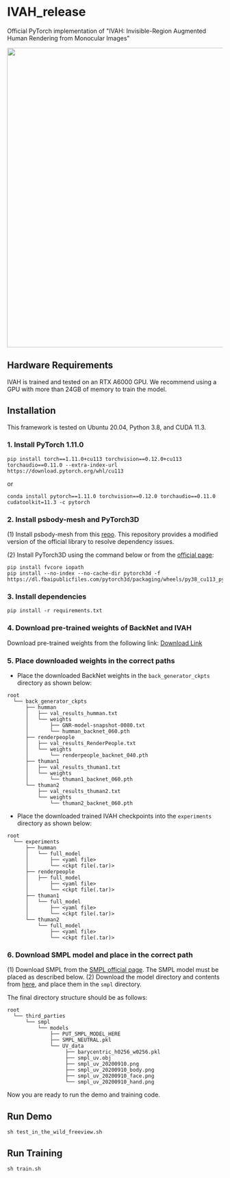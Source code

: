 # IVAH_release
Official PyTorch implementation of "IVAH: Invisible-Region Augmented Human Rendering from Monocular Images"
<!-- ![itw](assets/itw_example.png) -->

<p align="center">
    <img src="assets/itw_example.jpg" width="700px"/>
</p>

## Hardware Requirements
IVAH is trained and tested on an RTX A6000 GPU. We recommend using a GPU with more than 24GB of memory to train the model.

## Installation
This framework is tested on Ubuntu 20.04, Python 3.8, and CUDA 11.3.

### 1. Install PyTorch 1.11.0
```
pip install torch==1.11.0+cu113 torchvision==0.12.0+cu113 torchaudio==0.11.0 --extra-index-url https://download.pytorch.org/whl/cu113
```
or
```
conda install pytorch==1.11.0 torchvision==0.12.0 torchaudio==0.11.0 cudatoolkit=11.3 -c pytorch
```

### 2. Install psbody-mesh and PyTorch3D
(1) Install psbody-mesh from this [repo](https://github.com/MarilynKeller/mesh). This repository provides a modified version of the official library to resolve dependency issues.

(2) Install PyTorch3D using the command below or from the [official page](https://github.com/facebookresearch/pytorch3d/blob/main/INSTALL.md):

```
pip install fvcore iopath
pip install --no-index --no-cache-dir pytorch3d -f https://dl.fbaipublicfiles.com/pytorch3d/packaging/wheels/py38_cu113_pyt1110/download.html
```

### 3. Install dependencies
```
pip install -r requirements.txt
```

### 4. Download pre-trained weights of BackNet and IVAH

Download pre-trained weights from the following link:
[Download Link](https://www.dropbox.com/scl/fo/gzthflt7klqzjtiaxnvgn/AHAXkJSsEG0l57uiEPLT3d8?rlkey=mch033t1qsqobwlcry33btz6t&st=2su67umf&dl=0)

### 5. Place downloaded weights in the correct paths

* Place the downloaded BackNet weights in the `back_generator_ckpts` directory as shown below:
```
root
  └── back_generator_ckpts
      ├── humman
      │   ├── val_results_humman.txt
      │   └── weights
      │       ├── GNR-model-snapshot-0080.txt
      │       └── humman_backnet_060.pth
      ├── renderpeople
      │   ├── val_results_RenderPeople.txt
      │   └── weights
      │       └── renderpeople_backnet_040.pth
      ├── thuman1
      │   ├── val_results_thuman1.txt
      │   └── weights
      │       └── thuman1_backnet_060.pth
      └── thuman2
          ├── val_results_thuman2.txt
          └── weights
              └── thuman2_backnet_060.pth
```
* Place the downloaded trained IVAH checkpoints into the `experiments` directory as shown below:
```
root
  └── experiments
      ├── humman
      │   └── full_model
      │       ├── <yaml file>
      │       └── <ckpt file(.tar)>
      ├── renderpeople
      │   ├── full_model
      │       ├── <yaml file>
      │       └── <ckpt file(.tar)>
      ├── thuman1
      │   └── full_model
      │       ├── <yaml file>
      │       └── <ckpt file(.tar)>
      └── thuman2
          └── full_model
              ├── <yaml file>
              └── <ckpt file(.tar)>
```

### 6. Download SMPL model and place in the correct path

(1) Download SMPL from the [SMPL official page](https://smpl.is.tue.mpg.de/). The SMPL model must be placed as described below.
(2) Download the model directory and contents from [here](https://www.dropbox.com/scl/fo/gzthflt7klqzjtiaxnvgn/AHAXkJSsEG0l57uiEPLT3d8?rlkey=mch033t1qsqobwlcry33btz6t&st=2su67umf&dl=0), and place them in the `smpl` directory.

The final directory structure should be as follows:
```
root
  └── third_parties
      └── smpl
          └── models
              ├── PUT_SMPL_MODEL_HERE
              ├── SMPL_NEUTRAL.pkl
              └── UV_data
                   ├── barycentric_h0256_w0256.pkl
                   ├── smpl_uv.obj
                   ├── smpl_uv_20200910.png
                   ├── smpl_uv_20200910_body.png
                   ├── smpl_uv_20200910_face.png
                   └── smpl_uv_20200910_hand.png
```

Now you are ready to run the demo and training code.

## Run Demo

```
sh test_in_the_wild_freeview.sh
```

## Run Training
```
sh train.sh
```